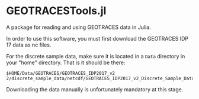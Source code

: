 # GEOTRACESTools.jl

A package for reading and using GEOTRACES data in Julia.

In order to use this software, you must first download the GEOTRACES IDP 17 data as nc files.

For the discrete sample data, make sure it is located in a `Data` directory in your "home" directory. That is it should be there:
```
$HOME/Data/GEOTRACES/GEOTRACES_IDP2017_v2 2/discrete_sample_data/netcdf/GEOTRACES_IDP2017_v2_Discrete_Sample_Data.nc
```

Downloading the data manually is unfortunately mandatory at this stage.